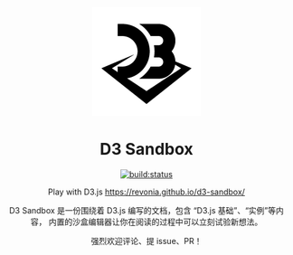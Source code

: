 <p align="center">
  <a href="https://revonia.github.io/d3-sandbox/" target="_blank">
    <img width="192" src="https://github.com/revonia/d3-sandbox/raw/master/docs/.vuepress/public/images/icon/d3-sandbox192.png" alt="logo">
  </a>
</p>
<h1 align="center">D3 Sandbox</h1>
<p align="center">
  <a href="https://travis-ci.org/revonia/d3-sandbox"><img src="https://travis-ci.org/revonia/d3-sandbox.svg?branch=master" alt="build:status"></a>
</p>

<p align="center">
Play with D3.js <a href="https://revonia.github.io/d3-sandbox/" target="_blank">https://revonia.github.io/d3-sandbox/</a>
</p>

<p align="center">
  D3 Sandbox 是一份围绕着 D3.js 编写的文档，包含 “D3.js 基础”、“实例”等内容，
  内置的沙盒编辑器让你在阅读的过程中可以立刻试验新想法。
</p>

<p align="center">
  强烈欢迎评论、提 issue、PR！
</p>
